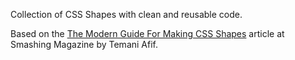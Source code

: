Collection of CSS Shapes with clean and reusable code.

Based on the
[The Modern Guide For Making CSS Shapes](https://www.smashingmagazine.com/2024/05/modern-guide-making-css-shapes/)
article at Smashing Magazine by Temani Afif.
